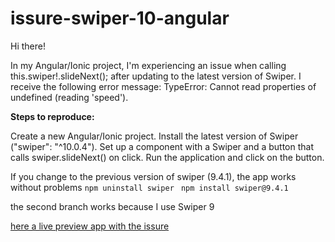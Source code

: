 # issure-swiper-10-angular
Hi there!

In my Angular/Ionic project, I'm experiencing an issue when calling this.swiper!.slideNext(); after updating to the latest version of Swiper. I receive the following error message: TypeError: Cannot read properties of undefined (reading 'speed').

**Steps to reproduce:**

Create a new Angular/Ionic project.
Install the latest version of Swiper ("swiper": "^10.0.4").
Set up a component with a Swiper and a button that calls swiper.slideNext() on click.
Run the application and click on the button.

If you change to the previous version of swiper (9.4.1), the app works without problems
`npm uninstall swiper
`
`npm install swiper@9.4.1`

the second branch works because I use Swiper 9

[here a live preview app with the issure](https://dashboard.ionicframework.com/preview/ea491581/csz6cd39i3)
